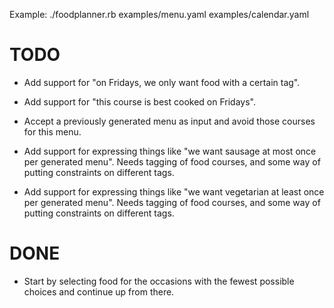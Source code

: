 Example:
    ./foodplanner.rb examples/menu.yaml examples/calendar.yaml

# TODO

* Add support for "on Fridays, we only want food with a certain tag".

* Add support for "this course is best cooked on Fridays".

* Accept a previously generated menu as input and avoid those courses
for this menu.

* Add support for expressing things like "we want sausage at most once
per generated menu". Needs tagging of food courses, and some way of
putting constraints on different tags.

* Add support for expressing things like "we want vegetarian at least
once per generated menu". Needs tagging of food courses, and some way
of putting constraints on different tags.


# DONE

* Start by selecting food for the occasions with the fewest possible
choices and continue up from there.
